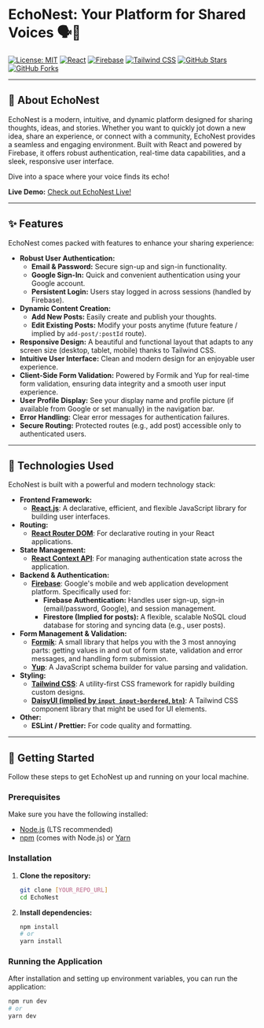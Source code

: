 # EchoNest: Your Platform for Shared Voices 🗣️💬

[![License: MIT](https://img.shields.io/badge/License-MIT-yellow.svg)](https://opensource.org/licenses/MIT)
[![React](https://img.shields.io/badge/React-61DAFB?style=for-the-badge&logo=react&logoColor=white)](https://react.dev/)
[![Firebase](https://img.shields.io/badge/Firebase-FFCA28?style=for-the-badge&logo=firebase&logoColor=black)](https://firebase.google.com/)
[![Tailwind CSS](https://img.shields.io/badge/Tailwind_CSS-38B2AC?style=for-the-badge&logo=tailwind-css&logoColor=white)](https://tailwindcss.com/)
[![GitHub Stars](https://img.shields.io/github/stars/[YOUR_GITHUB_USERNAME]/[YOUR_REPO_NAME]?style=social)](https://github.com/[YOUR_GITHUB_USERNAME]/[YOUR_REPO_NAME]/stargazers)
[![GitHub Forks](https://img.shields.io/github/forks/[YOUR_GITHUB_USERNAME]/[YOUR_REPO_NAME]?style=social)](https://github.com/[YOUR_GITHUB_USERNAME]/[YOUR_REPO_NAME]/network/members)

---

## 🌟 About EchoNest

EchoNest is a modern, intuitive, and dynamic platform designed for sharing thoughts, ideas, and stories. Whether you want to quickly jot down a new idea, share an experience, or connect with a community, EchoNest provides a seamless and engaging environment. Built with React and powered by Firebase, it offers robust authentication, real-time data capabilities, and a sleek, responsive user interface.

Dive into a space where your voice finds its echo!

**Live Demo:** [Check out EchoNest Live!](https://blog-react-app-eight.vercel.app/)

---

## ✨ Features

EchoNest comes packed with features to enhance your sharing experience:

* **Robust User Authentication:**
    * **Email & Password:** Secure sign-up and sign-in functionality.
    * **Google Sign-In:** Quick and convenient authentication using your Google account.
    * **Persistent Login:** Users stay logged in across sessions (handled by Firebase).
* **Dynamic Content Creation:**
    * **Add New Posts:** Easily create and publish your thoughts.
    * **Edit Existing Posts:** Modify your posts anytime (future feature / implied by `add-post/:postId` route).
* **Responsive Design:** A beautiful and functional layout that adapts to any screen size (desktop, tablet, mobile) thanks to Tailwind CSS.
* **Intuitive User Interface:** Clean and modern design for an enjoyable user experience.
* **Client-Side Form Validation:** Powered by Formik and Yup for real-time form validation, ensuring data integrity and a smooth user input experience.
* **User Profile Display:** See your display name and profile picture (if available from Google or set manually) in the navigation bar.
* **Error Handling:** Clear error messages for authentication failures.
* **Secure Routing:** Protected routes (e.g., add post) accessible only to authenticated users.

---

## 🚀 Technologies Used

EchoNest is built with a powerful and modern technology stack:

* **Frontend Framework:**
    * [**React.js**](https://react.dev/): A declarative, efficient, and flexible JavaScript library for building user interfaces.
* **Routing:**
    * [**React Router DOM**](https://reactrouter.com/en/main): For declarative routing in your React applications.
* **State Management:**
    * [**React Context API**](https://react.dev/learn/passing-props-with-context): For managing authentication state across the application.
* **Backend & Authentication:**
    * [**Firebase**](https://firebase.google.com/): Google's mobile and web application development platform. Specifically used for:
        * **Firebase Authentication:** Handles user sign-up, sign-in (email/password, Google), and session management.
        * **Firestore (Implied for posts):** A flexible, scalable NoSQL cloud database for storing and syncing data (e.g., user posts).
* **Form Management & Validation:**
    * [**Formik**](https://formik.org/): A small library that helps you with the 3 most annoying parts: getting values in and out of form state, validation and error messages, and handling form submission.
    * [**Yup**](https://github.com/jquense/yup): A JavaScript schema builder for value parsing and validation.
* **Styling:**
    * [**Tailwind CSS**](https://tailwindcss.com/): A utility-first CSS framework for rapidly building custom designs.
    * [**DaisyUI (implied by `input input-bordered`, `btn`)**](https://daisyui.com/): A Tailwind CSS component library that might be used for UI elements.
* **Other:**
    * **ESLint / Prettier:** For code quality and formatting.

---

## 🏁 Getting Started

Follow these steps to get EchoNest up and running on your local machine.

### Prerequisites

Make sure you have the following installed:

* [Node.js](https://nodejs.org/en/download/) (LTS recommended)
* [npm](https://www.npmjs.com/get-npm) (comes with Node.js) or [Yarn](https://yarnpkg.com/lang/en/docs/install/)

### Installation

1.  **Clone the repository:**

    ```bash
    git clone [YOUR_REPO_URL]
    cd EchoNest
    ```

2.  **Install dependencies:**

    ```bash
    npm install
    # or
    yarn install
    ```


### Running the Application

After installation and setting up environment variables, you can run the application:

```bash
npm run dev
# or
yarn dev
